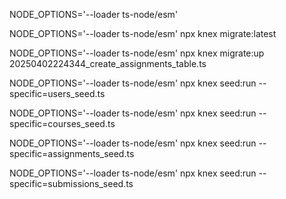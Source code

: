 NODE_OPTIONS='--loader ts-node/esm'

NODE_OPTIONS='--loader ts-node/esm' npx knex migrate:latest

NODE_OPTIONS='--loader ts-node/esm' npx knex migrate:up 20250402224344_create_assignments_table.ts

NODE_OPTIONS='--loader ts-node/esm' npx knex seed:run --specific=users_seed.ts

NODE_OPTIONS='--loader ts-node/esm' npx knex seed:run --specific=courses_seed.ts

NODE_OPTIONS='--loader ts-node/esm' npx knex seed:run --specific=assignments_seed.ts

NODE_OPTIONS='--loader ts-node/esm' npx knex seed:run --specific=submissions_seed.ts
